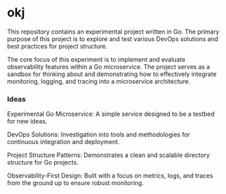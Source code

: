 # okj

This repository contains an experimental project written in Go. The primary purpose of this project is to explore and test various DevOps solutions and best practices for project structure.

The core focus of this experiment is to implement and evaluate observability features within a Go microservice. The project serves as a sandbox for thinking about and demonstrating how to effectively integrate monitoring, logging, and tracing into a microservice architecture.


### Ideas

Experimental Go Microservice: A simple service designed to be a testbed for new ideas.

DevOps Solutions: Investigation into tools and methodologies for continuous integration and deployment.

Project Structure Patterns: Demonstrates a clean and scalable directory structure for Go projects.

Observability-First Design: Built with a focus on metrics, logs, and traces from the ground up to ensure robust monitoring.
